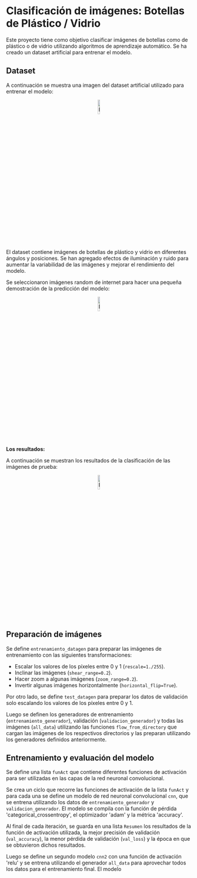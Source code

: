 # Clasificación de imágenes: Botellas de Plástico / Vidrio

Este proyecto tiene como objetivo clasificar imágenes de botellas como de plástico o de vidrio utilizando algoritmos de aprendizaje automático. Se ha creado un dataset artificial para entrenar el modelo.

## Dataset

A continuación se muestra una imagen del dataset artificial utilizado para entrenar el modelo:

<p align="center">
  <img src="https://i.postimg.cc/JHCGPmKx/dataset-artificial.png" alt="Dataset" width="10%">
</p>

El dataset contiene imágenes de botellas de plástico y vidrio en diferentes ángulos y posiciones. Se han agregado efectos de iluminación y ruido para aumentar la variabilidad de las imágenes y mejorar el rendimiento del modelo.

Se seleccionaron imágenes random de internet para hacer una pequeña demostración de la predicción del modelo:

<p align="center">
  <img src="https://i.postimg.cc/TL4znqqv/data-test.png" alt="Data Test" width="10%">
</p>

**Los resultados:**

A continuación se muestran los resultados de la clasificación de las imágenes de prueba:

<p align="center">
  <img src="https://i.postimg.cc/LggrDYNY/resultados.png" alt="Resultados" width="10%">
</p>

## Preparación de imágenes

Se define `entrenamiento_datagen` para preparar las imágenes de entrenamiento con las siguientes transformaciones:
- Escalar los valores de los píxeles entre 0 y 1 (`rescale=1./255`).
- Inclinar las imágenes (`shear_range=0.2`).
- Hacer zoom a algunas imágenes (`zoom_range=0.2`).
- Invertir algunas imágenes horizontalmente (`horizontal_flip=True`).

Por otro lado, se define `test_datagen` para preparar los datos de validación solo escalando los valores de los píxeles entre 0 y 1.

Luego se definen los generadores de entrenamiento (`entrenamiento_generador`), validación (`validacion_generador`) y todas las imágenes (`all_data`) utilizando las funciones `flow_from_directory` que cargan las imágenes de los respectivos directorios y las preparan utilizando los generadores definidos anteriormente.

## Entrenamiento y evaluación del modelo

Se define una lista `funAct` que contiene diferentes funciones de activación para ser utilizadas en las capas de la red neuronal convolucional.

Se crea un ciclo que recorre las funciones de activación de la lista `funAct` y para cada una se define un modelo de red neuronal convolucional `cnn`, que se entrena utilizando los datos de `entrenamiento_generador` y `validacion_generador`. El modelo se compila con la función de pérdida 'categorical_crossentropy', el optimizador 'adam' y la métrica 'accuracy'.

Al final de cada iteración, se guarda en una lista `Resumen` los resultados de la función de activación utilizada, la mejor precisión de validación (`val_accuracy`), la menor pérdida de validación (`val_loss`) y la época en que se obtuvieron dichos resultados.

Luego se define un segundo modelo `cnn2` con una función de activación 'relu' y se entrena utilizando el generador `all_data` para aprovechar todos los datos para el entrenamiento final. El modelo

